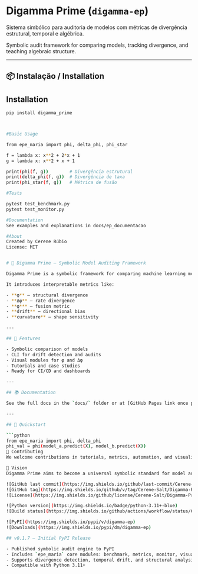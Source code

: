 # Digamma Prime (`digamma-ep`)

Sistema simbólico para auditoria de modelos com métricas de divergência estrutural, temporal e algébrica.

Symbolic audit framework for comparing models, tracking divergence, and teaching algebraic structure.

---

## 📦 Instalação / Installation

## Installation

```bash
pip install digamma_prime



#Basic Usage

from epe_maria import phi, delta_phi, phi_star

f = lambda x: x**2 + 2*x + 1
g = lambda x: x**2 + x + 1

print(phi(f, g))        # Divergência estrutural
print(delta_phi(f, g))  # Divergência de taxa
print(phi_star(f, g))   # Métrica de fusão

#Tests

pytest test_benchmark.py
pytest test_monitor.py

#Documentation
See examples and explanations in docs/ep_documentacao

#About
Created by Cerene Rúbio
License: MIT


# 🔮 Digamma Prime — Symbolic Model Auditing Framework

Digamma Prime is a symbolic framework for comparing machine learning models by their **behavior**, not just their outputs.

It introduces interpretable metrics like:

- **φ** — structural divergence  
- **Δφ** — rate divergence  
- **φ*** — fusion metric  
- **drift** — directional bias  
- **curvature** — shape sensitivity

---

## 🚀 Features

- Symbolic comparison of models  
- CLI for drift detection and audits  
- Visual modules for φ and Δφ  
- Tutorials and case studies  
- Ready for CI/CD and dashboards

---

## 📚 Documentation

See the full docs in the `docs/` folder or at [GitHub Pages link once published].

---

## 🧪 Quickstart

```python
from epe_maria import phi, delta_phi
phi_val = phi(model_a.predict(X), model_b.predict(X))
🤝 Contributing
We welcome contributions in tutorials, metrics, automation, and visualizations. See docs/roadmap.md and docs/style_guide.md to get started.

🧠 Vision
Digamma Prime aims to become a universal symbolic standard for model auditing, drift detection, and interpretability.

![GitHub last commit](https://img.shields.io/github/last-commit/Cerene-Salt/Digamma-Prime-Framework)
![GitHub tag](https://img.shields.io/github/v/tag/Cerene-Salt/Digamma-Prime-Framework)
![License](https://img.shields.io/github/license/Cerene-Salt/Digamma-Prime-Framework)

![Python version](https://img.shields.io/badge/python-3.11+-blue)
![Build status](https://img.shields.io/github/actions/workflow/status/Cerene-Salt/Digamma-Prime-Framework/test.yml)

![PyPI](https://img.shields.io/pypi/v/digamma-ep)
![Downloads](https://img.shields.io/pypi/dm/digamma-ep)

## v0.1.7 – Initial PyPI Release

- Published symbolic audit engine to PyPI
- Includes `epe_maria` core modules: benchmark, metrics, monitor, visuals
- Supports divergence detection, temporal drift, and structural analysis
- Compatible with Python 3.11+




